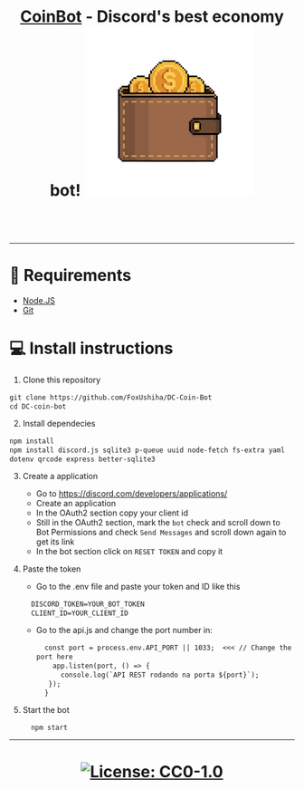 <h1 align="center">

  [CoinBot](https://discord.com/oauth2/authorize?client_id=1387445776854290533&permissions=824636869632&integration_type=0&scope=bot) - Discord's best economy bot!
  <img src="logo.png" height="300">
</h1>
  <br><br>

--------

# :memo: Requirements

  - [Node.JS](https://nodejs.org/en/download/)
  - [Git](https://git-scm.com/downloads)

# :computer: Install instructions

  1. Clone this repository
   ```
   git clone https://github.com/FoxUshiha/DC-Coin-Bot
   cd DC-coin-bot
   ```
  
  2. Install dependecies
  ```
  npm install
  npm install discord.js sqlite3 p-queue uuid node-fetch fs-extra yaml dotenv qrcode express better-sqlite3 
  ```

  3. Create a application
       - Go to https://discord.com/developers/applications/
       - Create an application
       - In the OAuth2 section copy your client id
       - Still in the OAuth2 section, mark the `bot` check and scroll down to Bot Permissions and check `Send Messages` and scroll down again to get its link
       - In the bot section click on `RESET TOKEN` and copy it

  4. Paste the token
       - Go to the .env file and paste your token and ID like this
        ```
          DISCORD_TOKEN=YOUR_BOT_TOKEN
          CLIENT_ID=YOUR_CLIENT_ID
        ```

       - Go to the api.js and change the port number in:
         ```
           const port = process.env.API_PORT || 1033;  <<< // Change the port here
             app.listen(port, () => {
               console.log(`API REST rodando na porta ${port}`);
            });
           }
         ```

  5. Start the bot
      ```
        npm start
      ```

------
<h1 align="center">

[![License: CC0-1.0](https://img.shields.io/badge/License-CC0%201.0-lightgrey.svg)](http://creativecommons.org/publicdomain/zero/1.0/)

</h1>
